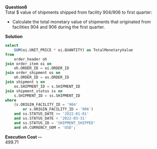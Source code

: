 **Question6**    
Total $ value of shipments shipped from facility 904/906 to first quarter:
- Calculate the total monetary value of shipments that originated from facilities 904 and 906 during the first quarter.


**Solution**
```sql
select
	SUM(oi.UNIT_PRICE * oi.QUANTITY) as TotalMonetaryValue
from
	order_header oh
join order_item oi on
	oh.ORDER_ID = oi.ORDER_ID
join order_shipment os on
	oh.ORDER_ID = os.ORDER_ID
join shipment s on
	os.SHIPMENT_ID = s.SHIPMENT_ID
join shipment_status ss on
	s.SHIPMENT_ID = ss.SHIPMENT_ID
where
	(s.ORIGIN_FACILITY_ID = '904'
		or s.ORIGIN_FACILITY_ID = '906')
	and ss.STATUS_DATE >= '2022-01-01'
	and ss.STATUS_DATE < '2022-03-31'
	and ss.STATUS_ID = 'SHIPMENT_SHIPPED'
	and oh.CURRENCY_UOM = 'USD';
```

**Execution Cost --**   
499.71

